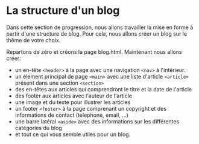 # La structure d'un blog

Dans cette section de progression, nous allons travailler la mise en forme à partir d'une structure de blog.
Pour cela, nous allons créer un blog sur le thême de votre choix. 

Repartons de zéro et créons la page blog.html.
Maintenant nous allons créer:
* un en-tête `<header>` à la page avec une navigation `<nav>` à l'intérieur.
* un élement principal de page `<main>` avec une liste d'article `<article>` présent dans une section `<section>`
* des en-têtes aux articles qui comprendront le titre et la date de l'article
* des footer aux articles avec l'auteur de l'article
* une image et du texte pour illustrer les articles
* un footer `<footer>` à la page comprenant un copyright et des informations de contact (telephone, email, ...)
* une barre latéral `<aside>` avec des informations sur les différentes catégories du blog 
* et tout ce qui vous semble utiles pour un blog.

